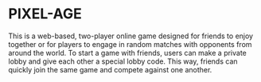 # PIXEL-AGE
This is a web-based, two-player online game designed for friends to enjoy together or for players to engage in random matches with opponents from around the world. To start a game with friends, users can make a private lobby and give each other a special lobby code. This way, friends can quickly join the same game and compete against one another. 
